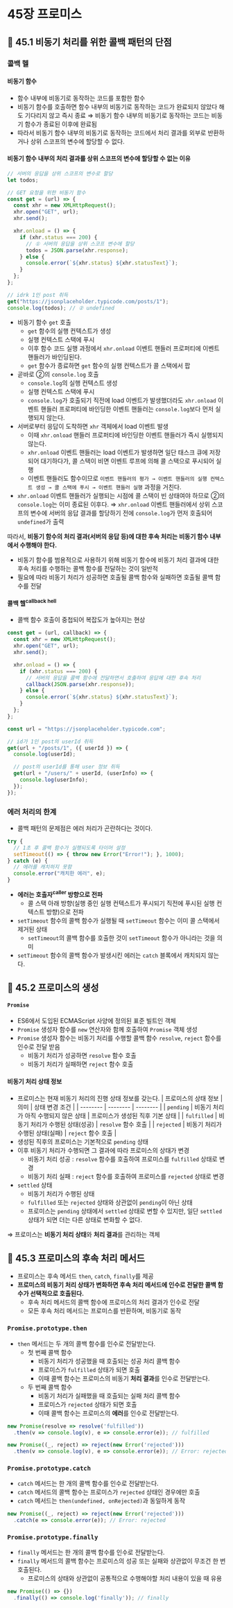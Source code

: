 # 45장 프로미스

## 📂 45.1 비동기 처리를 위한 콜백 패턴의 단점
### 콜백 헬
#### 비동기 함수
- 함수 내부에 비동기로 동작하는 코드를 포함한 함수
- 비동기 함수를 호출하면 함수 내부의 비동기로 동작하는 코드가 완료되지 않았다 해도 기다리지 않고 즉시 종료
⇒ 비동기 함수 내부의 비동기로 동작하는 코드는 비동기 함수가 종료된 이후에 완료됨
- 따라서 비동기 함수 내부의 비동기로 동작하는 코드에서 처리 결과를 외부로 반환하거나 상위 스코프의 변수에 할당할 수 없다.

#### 비동기 함수 내부의 처리 결과를 상위 스코프의 변수에 할당할 수 없는 이유

```javascript
// 서버의 응답을 상위 스코프의 변수로 할당
let todos;

// GET 요청을 위한 비동기 함수
const get = (url) => {
  const xhr = new XMLHttpRequest();
  xhr.open("GET", url);
  xhr.send();

  xhr.onload = () => {
    if (xhr.status === 200) {
      // ① 서버의 응답을 상위 스코프 변수에 할당
      todos = JSON.parse(xhr.response);
    } else {
      console.error(`${xhr.status} ${xhr.statusText}`);
    }
  };
};

// idrk 1인 post 취득
get("https://jsonplaceholder.typicode.com/posts/1");
console.log(todos); // ② undefined
```

- 비동기 함수 `get` 호출
  - `get` 함수의 실행 컨텍스트가 생성
  - 실행 컨텍스트 스택에 푸시
  - 이후 함수 코드 실행 과정에서 `xhr.onload` 이벤트 핸들러 프로퍼티에 이벤트 핸들러가 바인딩된다.
  - `get` 함수가 종료하면 `get` 함수의 실행 컨텍스트가 콜 스택에서 팝
- 곧바로 ②의 `console.log` 호출
  - `console.log`의 실행 컨텍스트 생성
  - 실행 컨텍스트 스택에 푸시
  - `console.log`가 호출되기 직전에 load 이벤트가 발생했더라도 `xhr.onload` 이벤트 핸들러 프로퍼티에 바인딩한 이벤트 핸들러는 `console.log`보다 먼저 실행되지 않는다.
- 서버로부터 응답이 도착하면 `xhr` 객체에서 load 이벤트 발생
  - 이때 `xhr.onload` 핸들러 프로퍼티에 바인딩한 이벤트 핸들러가 즉시 실행되지 않는다.
  - `xhr.onload` 이벤트 핸들러는 load 이벤트가 발생하면 일단 태스크 큐에 저장되어 대기하다가, 콜 스택이 비면 이벤트 루프에 의해 콜 스택으로 푸시되어 실행
  - 이벤트 핸들러도 함수이므로 `이벤트 핸들러의 평가 → 이벤트 핸들러의 실행 컨텍스트 생성 → 콜 스택에 푸시 → 이벤트 핸들러 실행` 과정을 거친다.
- `xhr.onload` 이벤트 핸들러가 실행되는 시점에 콜 스택이 빈 상태여야 하므로 ②의 `console.log`는 이미 종료된 이후다.
⇒ `xhr.onload` 이벤트 핸들러에서 상위 스코프의 변수에 서버의 응답 결과를 할당하기 전에 `console.log`가 먼저 호출되어 `undefined`가 출력

따라서, **비동기 함수의 처리 결과(서버의 응답 등)에 대한 후속 처리는 비동기 함수 내부에서 수행해야 한다.**
- 비동기 함수를 범용적으로 사용하기 위해 비동기 함수에 비동기 처리 결과에 대한 후속 처리를 수행하는 콜백 함수를 전달하는 것이 일반적
- 필요에 따라 비동기 처리가 성공하면 호출될 콜백 함수와 실패하면 호출될 콜백 함수를 전달

#### 콜백 헬<sup>callback hell</sup>
- 콜백 함수 호출이 중첩되어 복잡도가 높아지는 현상

```javascript
const get = (url, callback) => {
  const xhr = new XMLHttpRequest();
  xhr.open("GET", url);
  xhr.send();

  xhr.onload = () => {
    if (xhr.status === 200) {
      // 서버의 응답을 콜백 함수에 전달하면서 호출하여 응답에 대한 후속 처리
      callback(JSON.parse(xhr.response));
    } else {
      console.error(`${xhr.status} ${xhr.statusText}`);
    }
  };
};

const url = "https://jsonplaceholder.typicode.com";

// id가 1인 post의 userId 취득
get(url + "/posts/1", ({ userId }) => {
  console.log(userId);

  // post의 userId를 통해 user 정보 취득
  get(url + "/users/" + userId, (userInfo) => {
    console.log(userInfo);
  });
});
```

### 에러 처리의 한계
- 콜백 패턴의 문제점은 에러 처리가 곤란하다는 것이다.

```javascript
try {
  // 1초 후 콜백 함수가 실행되도록 타이머 설정
  setTimeout(() => { throw new Error("Error!"); }, 1000);
} catch (e) {
  // 에러를 캐치하지 못함
  console.error("캐치한 에러", e);
}
```

- **에러는 호출자<sup>caller</sup> 방향으로 전파**
  - 콜 스택 아래 방향(실행 중인 실행 컨텍스트가 푸시되기 직전에 푸시된 실행 컨텍스트 방향)으로 전파
- `setTimeout` 함수의 콜백 함수가 실행될 때 `setTimeout` 함수는 이미 콜 스택에서 제거된 상태
  - `setTimeout`의 콜백 함수를 호출한 것이 `setTimeout` 함수가 아니라는 것을 의미
- `setTimeout` 함수의 콜백 함수가 발생시킨 에러는 `catch` 블록에서 캐치되지 않는다.

## 📂 45.2 프로미스의 생성
#### `Promise`
- ES6에서 도입된 ECMAScript 사양에 정의된 표준 빌트인 객체
- `Promise` 생성자 함수를 `new` 연산자와 함께 호출하여 `Promise` 객체 생성
- `Promise` 생성자 함수는 비동기 처리를 수행할 콜백 함수 `resolve`, `reject` 함수를 인수로 전달 받음
  - 비동기 처리가 성공하면 `resolve` 함수 호출
  - 비동기 처리가 실패하면 `reject` 함수 호출

#### 비동기 처리 상태 정보
- 프로미스는 현재 비동기 처리의 진행 상태 정보를 갖는다.
  | 프로미스의 상태 정보 | 의미 | 상태 변경 조건 |
  | -------- | -------- | -------- |
  | `pending` | 비동기 처리가 아직 수행되지 않은 상태 | 프로미스가 생성된 직후 기본 상태 |
  | `fulfilled` | 비동기 처리가 수행된 상태(성공) | `resolve` 함수 호출 |
  | `rejected` | 비동기 처리가 수행된 상태(실패) | `reject` 함수 호출 |
- 생성된 직후의 프로미스는 기본적으로 `pending` 상태
- 이후 비동기 처리가 수행되면 그 결과에 따라 프로미스의 상태가 변경
  - 비동기 처리 성공 : `resolve` 함수를 호출하여 프로미스를 `fulfilled` 상태로 변경
  - 비동기 처리 실패 : `reject` 함수를 호출하여 프로미스를 `rejected` 상태로 변경
- `settled` 상태
  - 비동기 처리가 수행된 상태
  - `fulfilled` 또는 `rejected` 상태와 상관없이 `pending`이 아닌 상태
  - 프로미스는 `pending` 상태에서 `settled` 상태로 변할 수 있지만, 일단 `settled` 상태가 되면 더는 다른 상태로 변화할 수 없다.

⇒ 프로미스는 **비동기 처리 상태**와 **처리 결과**를 관리하는 객체

## 📂 45.3 프로미스의 후속 처리 메서드
- 프로미스는 후속 메서드 `then`, `catch`, `finally`를 제공
- **프로미스의 비동기 처리 상태가 변화하면 후속 처리 메서드에 인수로 전달한 콜백 함수가 선택적으로 호출된다.**
  - 후속 처리 메서드의 콜백 함수에 프로미스의 처리 결과가 인수로 전달
  - 모든 후속 처리 메서드는 프로미스를 반환하며, 비동기로 동작

### `Promise.prototype.then`
- `then` 메서드는 두 개의 콜백 함수를 인수로 전달받는다.
  - 첫 번째 콜백 함수
    - 비동기 처리가 성공했을 때 호출되는 성공 처리 콜백 함수
    - 프로미스가 `fulfilled` 상태가 되면 호출
    - 이때 콜백 함수는 프로미스의 비동기 **처리 결과**를 인수로 전달받는다.
  - 두 번째 콜백 함수
    - 비동기 처리가 실패했을 때 호출되는 실패 처리 콜백 함수
    - 프로미스가 `rejected` 상태가 되면 호출
    - 이때 콜백 함수는 프로미스의 **에러**를 인수로 전달받는다.

```javascript
new Promise(resolve => resolve('fulfilled'))
  .then(v => console.log(v), e => console.error(e)); // fulfilled

new Promise((_, reject) => reject(new Error('rejected')))
  .then(v => console.log(v), e => console.error(e)); // Error: rejected
```

### `Promise.prototype.catch`
- `catch` 메서드는 한 개의 콜백 함수를 인수로 전달받는다.
- `catch` 메서드의 콜백 함수는 프로미스가 `rejected` 상태인 경우에만 호출
- `catch` 메서드는 `then(undefined, onRejected)`과 동일하게 동작

```javascript
new Promise((_, reject) => reject(new Error('rejected')))
  .catch(e => console.error(e)); // Error: rejected
```

### `Promise.prototype.finally`
- `finally` 메서드는 한 개의 콜백 함수를 인수로 전달받는다.
- `finally` 메서드의 콜백 함수는 프로미스의 성공 또는 실패와 상관없이 무조건 한 번 호출된다.
  - 프로미스의 상태와 상관없이 공통적으로 수행해야할 처리 내용이 있을 때 유용

```javascript
new Promise(() => {})
  .finally(() => console.log('finally')); // finally
```
